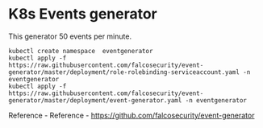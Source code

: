 # K8s Events generator

This generator 50 events per minute.

```
kubectl create namespace  eventgenerator
kubectl apply -f https://raw.githubusercontent.com/falcosecurity/event-generator/master/deployment/role-rolebinding-serviceaccount.yaml -n eventgenerator
kubectl apply -f https://raw.githubusercontent.com/falcosecurity/event-generator/master/deployment/event-generator.yaml -n eventgenerator
```
Reference - Reference - https://github.com/falcosecurity/event-generator